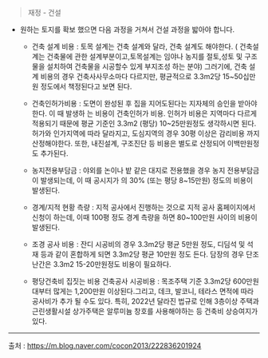> 재정 - 건설

- 원하는 토지를 확보 했으면 다음 과정을 거쳐서 건설 과정을 밟아야 합니다.

  - 건축 설계 비용 : 토목 설계는 건축 설계와 달라, 건축 설계도 해야한다. ( 건축설계는 건축물에 관한 설계부분이고,토목설계는 임야나 농지를 절토,성토 및 구조물을 설치하여 건축물을 시공할수 있게 부지조성 하는 분야)
그러기에, 건축 설계 비용의 경우 건축사사무소마다 다르지만, 평균적으로 3.3m2당 15~50십만원 정도에서 책정된다고 보면 된다.

  - 건축인허가비용 : 도면이 완성된 후 집을 지어도된다는 지자체의 승인을 받아야 한다. 이 때 발생하
는 비용이 건축인허가 비용. 인허가 비용은 지역마다 다르게 적용되기 때문에 평균 기준인 3.3m2
(평당) 10~25만원정도 생각하시면 된다. 허가와 인가지역에 따라 달라지고, 도심지역의 경우 30평 이상은 감리비용 까지 산정해야한다. 또한, 내진설계, 구조진단 등 비용은 별도로 산정되어 이백만원정도 추가된다.

  - 농지전용부담금 : 야외를 논이나 밭 같은 대지로 전용했을 경우 농지 전용부담금이 발생되는데, 이 때 공시지가
의 30% (또는 평당 8~15만원) 정도의 비용이 발생된다.

  - 경계/지적 현황 측량 : 지적 공사에서 진행하는 것으로 지적 공사 홈페이지에서 신청이 하는데, 이때 100평 정도 경계 측량을 하면 80~100만원 사이의 비용이 발생된다.

  - 조경 공사 비용 : 잔디 시공비의 경우 3.3m2당 평균 5만원 정도, 디딤석 및 석재 등과 같이 혼합하게 되면 3.3m2당 평균 10만원 정도 든다. 담장의 경우 단조난간은 3.3m2 15-20만원정도 비용이 필요하다.

  - 평당건축비 집짓는 비용 건축공사 시공비용 : 목조주택 기준 3.3m2당 600만원대부터 많게는 1,200만원 이상된다.그리고, 데크, 발코니, 테라스 면적에 따라 공사비가 추가 될 수도 있다. 특히, 2022년 달라진 법규로 인해 3층이상 주택과 근린생활시설 상가주택은 알루미늄 창호를 사용해야하는 등 건축비 상승여지가 있다.


---
출처 : https://m.blog.naver.com/cocon2013/222836201924
